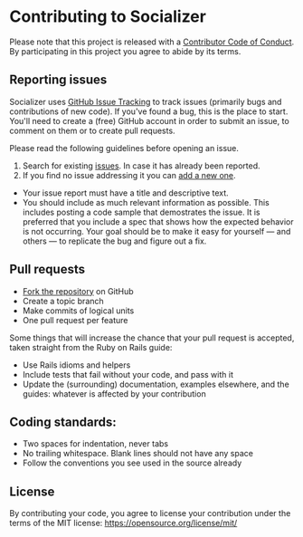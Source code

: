 # Contributing to Socializer

Please note that this project is released with a [Contributor Code of Conduct](https://github.com/socializer/socializer/blob/main/CODE_OF_CONDUCT.md). By participating in this project you agree to abide by its terms.

## Reporting issues

Socializer uses [GitHub Issue Tracking](https://github.com/dominicgoulet/socializer/issues)
to track issues (primarily bugs and contributions of new code). If you've found a bug,
this is the place to start. You'll need to create a (free) GitHub account in order to
submit an issue, to comment on them or to create pull requests.

Please read the following guidelines before opening an issue.

1. Search for existing [issues](https://github.com/dominicgoulet/socializer/issues). In case it has already been reported.
2. If you find no issue addressing it you can [add a new one](https://github.com/dominicgoulet/socializer/issues).
  - Your issue report must have a title and descriptive text.
  - You should include as much relevant information as possible. This
    includes posting a code sample that demostrates the issue. It is
    preferred that you include a spec that shows how the expected
    behavior is not occurring. Your goal should be to make it easy for
    yourself — and others — to replicate the bug and figure out a fix.

## Pull requests

- [Fork the repository](https://github.com/dominicgoulet/socializer/fork) on GitHub
- Create a topic branch
- Make commits of logical units
- One pull request per feature


Some things that will increase the chance that your pull request is accepted, taken straight from the Ruby on Rails guide:

- Use Rails idioms and helpers
- Include tests that fail without your code, and pass with it
- Update the (surrounding) documentation, examples elsewhere, and the guides: whatever is affected by your contribution


## Coding standards:

- Two spaces for indentation, never tabs
- No trailing whitespace. Blank lines should not have any space
- Follow the conventions you see used in the source already


## License

By contributing your code, you agree to license your contribution under the
terms of the MIT license: https://opensource.org/license/mit/
